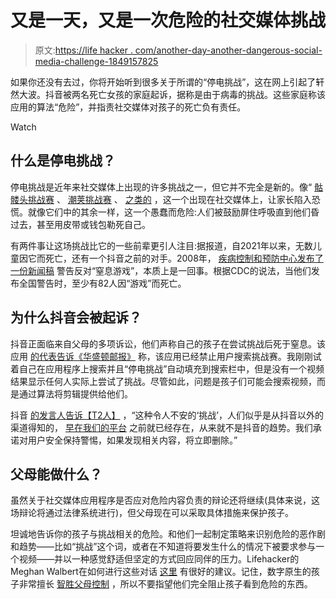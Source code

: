 # 又是一天，又是一次危险的社交媒体挑战

> 原文:[https://life hacker . com/another-day-another-dangerous-social-media-challenge-1849157825](https://lifehacker.com/another-day-another-dangerous-social-media-challenge-1849157825)

如果你还没有去过，你将开始听到很多关于所谓的“停电挑战”，这在网上引起了轩然大波。抖音被两名死亡女孩的家庭起诉，据称是由于病毒的挑战。这些家庭称该应用的算法“危险”，并指责社交媒体对孩子的死亡负有责任。

Watch

## **什么是停电挑战？**

停电挑战是近年来社交媒体上出现的许多挑战之一，但它并不完全是新的。像“ [骷髅头挑战赛](https://lifehacker.com/warn-your-kids-about-this-dangerous-tiktok-challenge-1841892348) 、 [潮荚挑战赛](https://lifehacker.com/13-challenges-that-prove-older-generations-were-as-stup-1848579794) 、 [之类的](https://lifehacker.com/teach-your-kids-how-to-respond-to-tiktok-challenges-1846762887) ，这一个出现在社交媒体上，让家长陷入恐慌。就像它们中的其余一样，这一个愚蠢而危险:人们被鼓励屏住呼吸直到他们昏过去，甚至用皮带或钱包勒死自己。

有两件事让这场挑战比它的一些前辈更引人注目:据报道，自2021年以来，无数儿童因它而死亡，还有一个抖音之前的对手。2008年， [疾病控制和预防中心发布了一份新闻稿](https://www.cdc.gov/media/pressrel/2008/r080214.htm) 警告反对“窒息游戏”，本质上是一回事。根据CDC的说法，当他们发布全国警告时，至少有82人因“游戏”而死亡。

## 为什么抖音会被起诉？

抖音正面临来自父母的多项诉讼，他们声称自己的孩子在尝试挑战后死于窒息。该应用 [的代表告诉《华盛顿邮报》](https://www.washingtonpost.com/nation/2022/05/17/tiktok-blackout-challenge-lawsuit/) 称，该应用已经禁止用户搜索挑战赛。我刚刚试着自己在应用程序上搜索并且“停电挑战”自动填充到搜索栏中，但是没有一个视频结果显示任何人实际上尝试了挑战。尽管如此，问题是孩子们可能会搜索视频，而是通过算法将剪辑提供给他们。

抖音 [的发言人告诉【T2人】](https://people.com/human-interest/10-year-old-girl-dies-trying-blackout-challenge-from-tiktok/) ，“这种令人不安的‘挑战’，人们似乎是从抖音以外的渠道得知的， [早在我们的平台](https://protect-us.mimecast.com/s/hyPVC5yMyKh0B3g51fOH2Tp?domain=cdc.gov) 之前就已经存在，从来就不是抖音的趋势。我们承诺对用户安全保持警惕，如果发现相关内容，将立即删除。”

## **父母能做什么？**

虽然关于社交媒体应用程序是否应对危险内容负责的辩论还将继续(具体来说，这场辩论将通过法律系统进行)，但父母现在可以采取具体措施来保护孩子。

坦诚地告诉你的孩子与挑战相关的危险。和他们一起制定策略来识别危险的恶作剧和趋势——比如“挑战”这个词，或者在不知道将要发生什么的情况下被要求参与一个视频——并以一种感觉舒适但坚定的方式回应同伴的压力。Lifehacker的Meghan Walbert在如何进行这些对话 [这里](https://lifehacker.com/teach-your-kids-how-to-respond-to-tiktok-challenges-1846762887) 有很好的建议。记住，数字原生的孩子非常擅长 [智胜父母控制](https://lifehacker.com/how-your-kids-are-outsmarting-all-your-parental-control-1848249586) ，所以不要指望他们完全阻止孩子看到危险的东西。